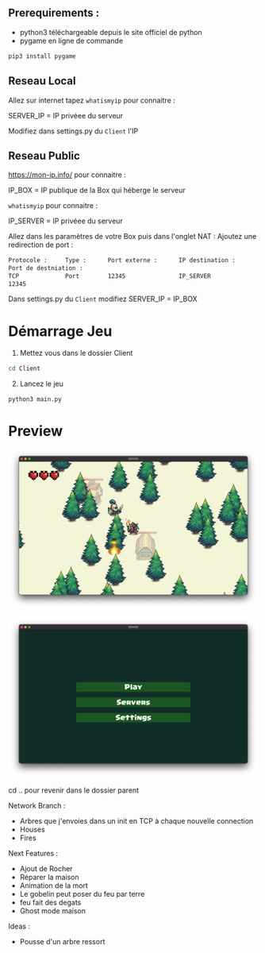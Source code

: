 

## Prerequirements :

- python3   téléchargeable depuis le site officiel de python
- pygame en ligne de commande 

``` bash
pip3 install pygame
```


## Reseau Local

Allez sur internet tapez `whatismyip` pour connaitre :

SERVER_IP = IP privéee du serveur

Modifiez dans settings.py du `Client` l'IP


## Reseau Public

https://mon-ip.info/ pour connaitre :

IP_BOX = IP publique de la Box qui héberge le serveur

`whatismyip` pour connaitre :

IP_SERVER = IP privéee du serveur


Allez dans les paramètres de votre Box puis dans l'onglet NAT :
Ajoutez une redirection de port :

```
Protocole :     Type :      Port externe :      IP destination :        Port de destniation :
TCP             Port        12345               IP_SERVER               12345
```

Dans settings.py du `Client` modifiez SERVER_IP = IP_BOX



# Démarrage Jeu

1. Mettez vous dans le dossier Client

``` bash
cd Client
```


2. Lancez le jeu
``` bash
python3 main.py
```

# Preview

![Alt text](<Server/graphics/Readme/Screenshot 2023-11-14 at 16.53.53.png>)

![Alt text](<Server/graphics/Readme/Screenshot 2023-11-14 at 16.54.12.png>)

cd .. pour revenir dans le dossier parent


Network Branch :

- Arbres que j'envoies dans un init en TCP à chaque nouvelle connection
- Houses
- Fires


Next Features :

- Ajout de Rocher
- Réparer la maison
- Animation de la mort
- Le gobelin peut poser du feu par terre
- feu fait des degats
- Ghost mode maison



Ideas :

- Pousse d'un arbre ressort
